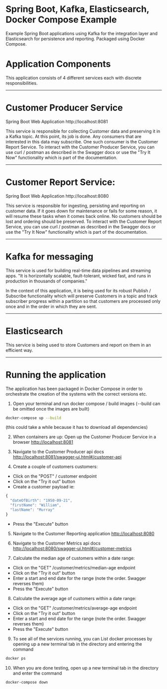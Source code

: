 # Spring Boot, Kafka, Elasticsearch, Docker Compose Example
Example Spring Boot applications using Kafka for the integration layer and Elasticsearch for persistence and reporting. Packaged using Docker Compose.

# Application Components
This application consists of 4 different services each with discrete responsibilities.

---

# Customer Producer Service
Spring Boot Web Application http://localhost:8081

This service is responsible for collecting Customer data and preserving it in a Kafka topic. At this point, its job is done. Any consumers that are interested in this data may subscribe. One such consumer is the Customer Report Service.
To interact with the Customer Producer Service, you can use curl / postman as described in the Swagger docs or use the "Try It Now" functionality which is part of the documentation.

---

# Customer Report Service:
Spring Boot Web Application http://localhost:8080

This service is responsible for ingesting, persisting and reporting on customer data.
If it goes down for maintenance or fails for some reason, it will resume these tasks when it comes back online. No customers should be lost and ordering should be preserved.
To interact with the Customer Report Service, you can use curl / postman as described in the Swagger docs or use the "Try It Now" functionality which is part of the documentation.

---

# Kafka for messaging
This service is used for building real-time data pipelines and streaming apps. "It is horizontally scalable, fault-tolerant, wicked fast, and runs in production in thousands of companies."

In the context of this application, it is being used for its robust Publish / Subscribe functionality which will preserve Customers in a topic and track subscriber progress within a partition so that customers are processed only once and in the order in which they are sent.

---

# Elasticsearch
This service is being used to store Customers and report on them in an efficient way.

---

# Running the application
The application has been packaged in Docker Compose in order to orchestrate the creation of the systems with the correct versions etc. 

1. Open your terminal and run docker compose / build images (--build can be omitted once the images are built)

```bash
docker-compose up --build
```

(this could take a while because it has to download all dependencies)

2. When containers are up: Open up the Customer Producer Service in a browser <http://localhost:8081>

3. Navigate to the Customer Producer api docs <http://localhost:8081/swagger-ui.html#/customer-api>

4. Create a couple of customers customers:
* Click on the "POST" / customer endpoint
* Click on the "Try it out" button
* Create a customer payload ie:
```javascript
{
  "dateOfBirth": "1950-09-21", 
  "firstName": "William", 
  "lastName": "Murray"
}
```
* Press the "Execute" button

5. Navigate to the Customer Reporting application <http://localhost:8080>

6. Navigate to the Customer Metrics api docs <http://localhost:8080/swagger-ui.html#/customer-metrics>

7. Calculate the median age of customers within a date range:
* Click on the "GET" /customer/metrics/median-age endpoint
* Click on the "Try it out" button
* Enter a start and end date for the range (note the order. Swagger reverses them) 
* Press the "Execute" button

8. Calculate the average age of customers within a date range:
* Click on the "GET" /customer/metrics/average-age endpoint
* Click on the "Try it out" button
* Enter a start and end date for the range (note the order. Swagger reverses them)   
* Press the "Execute" button

9. To see all of the services running, you can List docker processes by opening up a new terminal tab in the directory and entering the command

```bash
docker ps
```

10. When you are done testing, open up a new terminal tab in the directory and enter the command
```bash
docker-compose down
```
